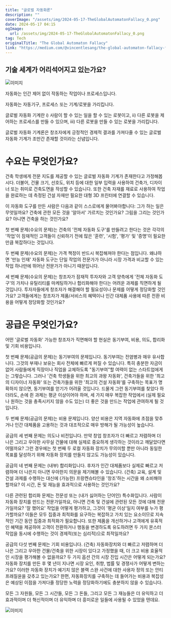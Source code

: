 ```yaml
---
title: "글로벌 자동화론"
description: ""
coverImage: "/assets/img/2024-05-17-TheGlobalAutomatonFallacy_0.png"
date: 2024-05-17 04:15
ogImage: 
  url: /assets/img/2024-05-17-TheGlobalAutomatonFallacy_0.png
tag: Tech
originalTitle: "The Global Automaton Fallacy"
link: "https://medium.com/@vincentlesang/the-global-automaton-fallacy-f1e1a2af2f81"
---
```



## 기술 세계가 어리석어지고 있는가요?

![이미지](/assets/img/2024-05-17-TheGlobalAutomatonFallacy_0.png)

자동화는 인간 제어 없이 작동하는 작업이나 프로세스입니다.

자동화는 자동기구, 프로세스 또는 기계/로봇을 가리킵니다.

<div class="content-ad"></div>

글로벌 자동화 기계란 i) 사람이 할 수 있는 일을 할 수 있는 로봇이고, ii) 다른 로봇을 제어하는 프로세스를 만들 수 있으며, iii) 다른 로봇을 만들 수 있는 로봇을 가리킵니다.

글로벌 자동화 기계론은 창조자에게 긍정적인 경제적 결과를 가져다줄 수 있는 글로벌 자동화 기계가 조만간 존재할 것이라는 신념입니다.

# 수요는 무엇인가요?

건축 학생에게 전문 지도를 제공할 수 있는 글로벌 자동화 기계가 존재한다고 가정해봅시다. 더불어, 건물 크기, 선호도, 위치 등에 대한 일부 입력을 사용하여 건축가, 디자이너 또는 취미로 건축도면을 작성할 수 있습니다. 또한 건축 자재를 재료로 사용하여 작업을 완료하는 데 측정된 건설 자재만 필요한 대형 3D 프린터에 연결할 수 있습니다.

<div class="content-ad"></div>

이 자동화 도구를 만든 사람은 다음과 같이 스스로에게 물어봐야합니다: 그가 하는 일은 무엇일까요? 건축에 관한 모든 것을 '알아서' 가르치는 것인가요? 그림을 그리는 것인가요? 아니면 건축을 하는 것인가요?

첫 번째 문제(수요의 문제)는 건축의 '전체 자동화 도구'를 만들려고 한다는 것은 각각의 '작업'이 잠재적인 고객들이 신뢰하기 전에 많은 '훈련', '시험', '평가' 및 '증명'이 필요한 만큼 복잡하다는 것입니다.

두 번째 문제(수요의 문제)는 가격 책정이 반드시 복잡해져야 한다는 점입니다. 왜냐하면 '만능 인재' 자동화 도구는 단일 작업의 전문가가 아니라 시장 가격과 비교할 수 있는 작업 하나만에 뛰어난 전문가가 아니기 때문입니다.

세 번째 문제(수요의 문제)는 창조자가 잠재적 투자자와 고객 양측에게 '전체 자동화 도구'의 가치나 유틸리티를 마케팅하거나 합리화해야 한다는 어려운 과제를 직면하게 될 것입니다. 투자자들에게 창조자가 해결해야 할 필요성이나 문제를 어떻게 정당화할 것인가요? 고객들에게는 창조자가 제품/서비스의 혜택이나 인간 대체품 사용에 따른 전환 비용을 어떻게 정당화할 것인가요?

<div class="content-ad"></div>

# 공급은 무엇인가요?

어떤 '글로벌 자동화' 가능한 창조자가 직면해야 할 현실은 동기부여, 비용, 의도, 합리화 및 기회 비용입니다.

첫 번째 문제(공급의 문제)는 동기부여의 문제입니다. 동기부여는 전염병과 매우 유사합니다. 그것의 부재나 보유는 회사 전체에 빠르게 퍼질 수 있습니다. 특히 충분한 자금이 없어 사람들에게 직장이나 직업을 교체하도록 "동기부여"할 여력이 없는 스타트업에게는 그렇습니다. 그러나 '건축 학생들을 위한 최고의 과왕 자동화', 건축가들을 위한 '최고의 디자이너 자동화' 또는 건축가들을 위한 '최고의 건설 자동화'를 구축하는 목표가 명확하지 않으면, 동기부여를 얻기가 어려울 것입니다. 드물게 그런 동기부여를 찾았다 하더라도, 손에 쥔 과제는 평균 이상이어야 하며, 세 가지 매우 복잡한 작업에서 (실제 필요나 원하는 것을 충족시키지 않을 수도 있는) 더 좋은 것을 만드는 작업에 관여하게 될 것입니다.

두 번째 문제(공급의 문제)는 비용 문제입니다. 양산 비용은 지역 자동화에 초점을 맞추거나 인간 대체품을 고용하는 것과 대조적으로 매우 방해가 될 가능성이 높습니다.

<div class="content-ad"></div>

공급의 세 번째 문제는 의도나 비전입니다. 만약 창업 창조자가 더 빠르고 저렴하며 더 나은 그리고 우아한 사무실 건물에 대해 실제로 중요하게 생각하는 것이라고 깨달았다면 어떨까요? 그런 경우에는 첫 번째 두 로컬 자동화 장치가 무의미할 뿐만 아니라 동일한 목표를 달성하기 위해 자동화 장치를 만들지 않고도 가능성이 있습니다.

공급의 네 번째 문제는 (내부) 합리화입니다. 후자가 인간 대체품보다 실제로 빠르고 저렴하며 더 나은지 아니면 우아한지 의문을 제기해볼 수 있습니다. (건축) 교육, 설계 및 건설 과제를 수행하는 대신에 (가능한) 프랑켄슈타인을 '창조'하는 시간을 왜 소비해야 할까요? 이 시간, 돈 및 재능을 효과적으로 사용하는 것인가요?

다른 관련된 합리화 문제는 전문성 또는 (내가 싫어하는 단어인) 특수화입니다. 사람이 자동화 장치를 만드는 전문가일까요, 아니면 건축 및 건설에 관련된 모든 것에 대해 전문가일까요? '잘 했어요' 작업을 어떻게 평가하고, 그것이 '평균 이상'일지 여부를 누가 평가할까요? 이들은 모두 집중과 최적화를 요구하는 복잡하고 가치 있는 요소이므로 지속적인 기간 동안 집중과 최적화가 필요합니다. 또한 제품을 개선하거나 고객에게 유혹적인 혜택을 제공하여 고객이 전환하거나 행동을 변경하도록 유도하려면 두 가지 몬스터 작업을 동시에 수행하는 것이 경제적(또는 심리적)으로 최적일까요?

공급의 다섯 번째 문제는 기회 비용입니다. (건축) 자동화장치와 더 빠르고 저렴하며 더 나은 그리고 우아한 건물/건축을 위한 시장이 있다고 가정했을 때, 더 크고 비용 효율적인 시장을 평가해볼 수 없을까요? 두 가지 옵션 간의 시장 진입 시간은 어떻게 되는가요? 자동화 장치를 만든 후 몇 년이 지나면 시장 요인, 취향, 법률 및 경쟁사가 어떻게 변하는가요? 이러한 자동화 장치가 예기치 않은 블랙 스완 사건에 대한 사용자 정의 또는 안티프래질윤을 갖추고 있는가요? 한편, 자동화장치를 구축하는 데 들어가는 비용과 복잡성은 예상된 이점을 가져다줄 정당한 노력을 정당화하기에도 충분하지 않을 수 있습니다.

<div class="content-ad"></div>

모든 그 자원들, 모든 그 시간들, 모든 그 돈들, 그리고 모든 그 재능들은 더 유익하고 더 효과적이며 더 혁신적이며 더 유익하며 더 흥미로운 일들에 사용될 수 있었을 텐데요.

![이미지](/assets/img/2024-05-17-TheGlobalAutomatonFallacy_1.png)